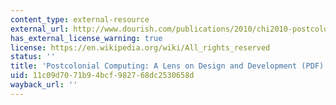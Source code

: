 ```yaml
---
content_type: external-resource
external_url: http://www.dourish.com/publications/2010/chi2010-postcolonial.pdf
has_external_license_warning: true
license: https://en.wikipedia.org/wiki/All_rights_reserved
status: ''
title: 'Postcolonial Computing: A Lens on Design and Development (PDF)'
uid: 11c09d70-71b9-4bcf-9827-68dc2530658d
wayback_url: ''
---
```

